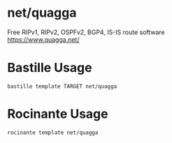 # net/quagga
Free RIPv1, RIPv2, OSPFv2, BGP4, IS-IS route software
https://www.quagga.net/

# Bastille Usage
```shell
bastille template TARGET net/quagga
```

# Rocinante Usage
```shell
rocinante template net/quagga
```
